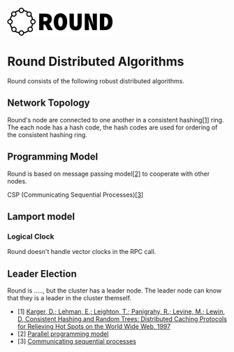 ![round_logo](../img/round_logo.png)

# Round Distributed Algorithms

Round consists of the following robust distributed algorithms.

## Network Topology

Round's node are connected to one another in a consistent hashing[\[1\]][link-ch-1997] ring. The each node has a hash code, the hash codes are used for ordering of the consistent hashing ring.

## Programming Model

Round is based on message passing model[\[2\]][link-ppmodel] to cooperate with other nodes.

CSP (Communicating Sequential Processes)[\[3\]][link-csp]

## Lamport model

### Logical Clock

Round doesn't handle vector clocks in the RPC call.

## Leader Election

Round is ....., but the cluster has a leader node. The leader node can know that they is a leader in the cluster themself.



- \[1\] [Karger, D.; Lehman, E.; Leighton, T.; Panigrahy, R.; Levine, M.; Lewin, D, Consistent Hashing and Random Trees: Distributed Caching Protocols for Relieving Hot Spots on the World Wide Web, 1997][link-ch-1997]
- \[2\] [Parallel programming model][link-ppmodel]
- \[3\] [Communicating sequential processes][link-csp]

[link-ch-1997]: http://dl.acm.org/citation.cfm?id=258660
[link-ppmodel]: http://en.wikipedia.org/wiki/Parallel_programming_model
[link-csp]: http://en.wikipedia.org/wiki/Communicating_sequential_processes
